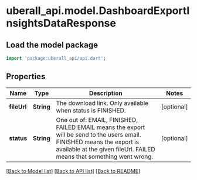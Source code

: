 # uberall_api.model.DashboardExportInsightsDataResponse

## Load the model package
```dart
import 'package:uberall_api/api.dart';
```

## Properties
Name | Type | Description | Notes
------------ | ------------- | ------------- | -------------
**fileUrl** | **String** | The download link. Only available when status is FINISHED. | [optional] 
**status** | **String** | One out of: EMAIL, FINISHED, FAILED EMAIL means the export will be send to the users email. FINISHED means the export is available at the given fileUrl. FAILED means that something went wrong. | [optional] 

[[Back to Model list]](../README.md#documentation-for-models) [[Back to API list]](../README.md#documentation-for-api-endpoints) [[Back to README]](../README.md)


